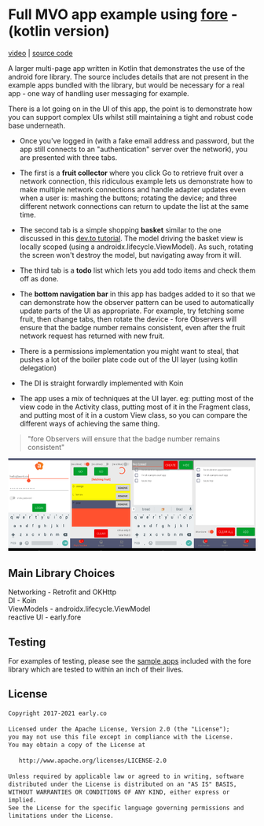 # Full MVO app example using [fore](https://erdo.github.io/android-fore/) - (kotlin version)


[video](https://www.youtube.com/watch?v=t35CmCNYsyM) \| [source code](https://github.com/erdo/fore-full-example-02-kotlin)

A larger multi-page app written in Kotlin that demonstrates the use of the android fore library. The source includes details that are not present in the example apps bundled with the library, but would be necessary for a real app - one way of handling user messaging for example.

There is a lot going on in the UI of this app, the point is to demonstrate how you can support complex UIs whilst still maintaining a tight and robust code base underneath.

- Once you've logged in (with a fake email address and password, but the app still connects to an "authentication" server over the network), you are presented with three tabs.

- The first is a **fruit collector** where you click Go to retrieve fruit over a network connection, this ridiculous example lets us demonstrate how to make multiple network connections and handle adapter updates even when a user is: mashing the buttons; rotating the device; and three different network connections can return to update the list at the same time.

- The second tab is a simple shopping **basket** similar to the one discussed in this [dev.to tutorial](https://dev.to/erdo/tutorial-spot-the-deliberate-bug-165k). The model driving the basket view is locally scoped (using a androidx.lifecycle.ViewModel). As such, rotating the screen won't destroy the model, but navigating away from it will.

- The third tab is a **todo** list which lets you add todo items and check them off as done.

- The **bottom navigation bar** in this app has badges added to it so that we can demonstrate how the observer pattern can be used to automatically update parts of the UI as appropriate. For example, try fetching some fruit, then change tabs, then rotate the device - fore Observers will ensure that the badge number remains consistent, even after the fruit network request has returned with new fruit.

- There is a permissions implementation you might want to steal, that pushes a lot of the boiler plate code out of the UI layer (using kotlin delegation)

- The DI is straight forwardly implemented with Koin

- The app uses a mix of techniques at the UI layer. eg: putting most of the view code in the Activity class, putting most of it in the Fragment class, and putting most of it in a custom View class, so you can compare the different ways of achieving the same thing.


> "fore Observers will ensure that the badge number remains consistent"


![image](https://raw.githubusercontent.com/erdo/fore-full-example-02-kotlin/master/screenshot_full_fore_02_phone_all_1000.png)


## Main Library Choices

Networking - Retrofit and OKHttp<br/>
DI - Koin<br/>
ViewModels - androidx.lifecycle.ViewModel<br/>
reactive UI - early.fore<br/>


## Testing

For examples of testing, please see the [sample apps](https://erdo.github.io/android-fore/#sample-apps) included with the fore library which are tested to within an inch of their lives.


## License


    Copyright 2017-2021 early.co

    Licensed under the Apache License, Version 2.0 (the "License");
    you may not use this file except in compliance with the License.
    You may obtain a copy of the License at

       http://www.apache.org/licenses/LICENSE-2.0

    Unless required by applicable law or agreed to in writing, software
    distributed under the License is distributed on an "AS IS" BASIS,
    WITHOUT WARRANTIES OR CONDITIONS OF ANY KIND, either express or implied.
    See the License for the specific language governing permissions and
    limitations under the License.
